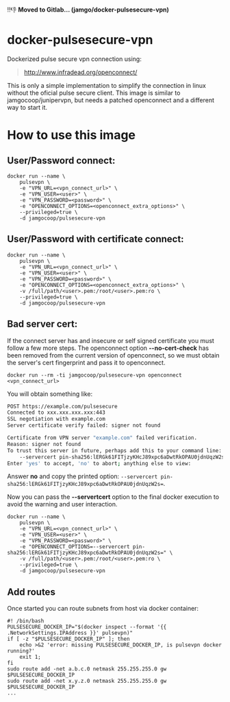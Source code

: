 :bangbang::-1: **Moved to Gitlab... (jamgo/docker-pulsesecure-vpn)**

# docker-pulsesecure-vpn

Dockerized pulse secure vpn connection using:

> http://www.infradead.org/openconnect/

This is only a simple implementation to simplify the connection in linux without the oficial pulse secure client. This image is similar to jamgocoop/junipervpn, but needs a patched openconnect and a different way to start it.

# How to use this image

## User/Password connect:
	
	docker run --name \
		pulsevpn \
		-e "VPN_URL=<vpn_connect_url>" \
		-e "VPN_USER=<user>" \
		-e "VPN_PASSWORD=<password>" \
		-e "OPENCONNECT_OPTIONS=<openconnect_extra_options>" \
		--privileged=true \
		-d jamgocoop/pulsesecure-vpn

## User/Password with certificate connect:
	
	docker run --name \
		pulsevpn \
		-e "VPN_URL=<vpn_connect_url>" \
		-e "VPN_USER=<user>" \
		-e "VPN_PASSWORD=<password>" \
		-e "OPENCONNECT_OPTIONS=<openconnect_extra_options>" \
		-v /full/path/<user>.pem:/root/<user>.pem:ro \
		--privileged=true \
		-d jamgocoop/pulsesecure-vpn
	
## Bad server cert:
	
If the connect server has and insecure or self signed certificate you must follow a few more steps. The openconnect option **--no-cert-check** has been removed from the current version of openconnect, so we must obtain the server's cert fingerprint and pass it to openconnect.
	
	docker run --rm -ti jamgocoop/pulsesecure-vpn openconnect <vpn_connect_url>
	
You will obtain something like:
	
```bash
POST https://example.com/pulsesecure
Connected to xxx.xxx.xxx.xxx:443
SSL negotiation with example.com
Server certificate verify failed: signer not found

Certificate from VPN server "example.com" failed verification.
Reason: signer not found
To trust this server in future, perhaps add this to your command line:
	--servercert pin-sha256:lERGk61FITjzyKHcJ89xpc6aDwtRkOPAU0jdnUqzW2s=
Enter 'yes' to accept, 'no' to abort; anything else to view:
```
	
Answer **no** and copy the printed option: `--servercert pin-sha256:lERGk61FITjzyKHcJ89xpc6aDwtRkOPAU0jdnUqzW2s=`.
	
Now you can pass the **--servertcert** option to the final docker execution to avoid the warning and user interaction.
	
	docker run --name \
		pulsevpn \
		-e "VPN_URL=<vpn_connect_url>" \
		-e "VPN_USER=<user>" \
		-e "VPN_PASSWORD=<password>" \
		-e "OPENCONNECT_OPTIONS=--servercert pin-sha256:lERGk61FITjzyKHcJ89xpc6aDwtRkOPAU0jdnUqzW2s=" \
		-v /full/path/<user>.pem:/root/<user>.pem:ro \
		--privileged=true \
		-d jamgocoop/pulsesecure-vpn

## Add routes
Once started you can route subnets from host via docker container:

    #! /bin/bash
    PULSESECURE_DOCKER_IP="$(docker inspect --format '{{ .NetworkSettings.IPAddress }}' pulsevpn)"
    if [ -z "$PULSESECURE_DOCKER_IP" ]; then
    	echo >&2 'error: missing PULSESECURE_DOCKER_IP, is pulsevpn docker running?'
    	exit 1;
    fi
    sudo route add -net a.b.c.0 netmask 255.255.255.0 gw $PULSESECURE_DOCKER_IP
    sudo route add -net x.y.z.0 netmask 255.255.255.0 gw $PULSESECURE_DOCKER_IP
    ...
